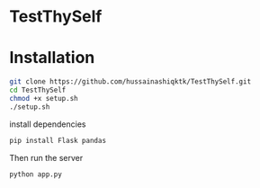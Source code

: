 # TestThySelf

# Installation

```bash
git clone https://github.com/hussainashiqktk/TestThySelf.git
cd TestThySelf
chmod +x setup.sh
./setup.sh
```

install dependencies

```bash
pip install Flask pandas
```

Then run the server

```bash
python app.py
```
